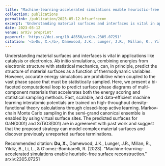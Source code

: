```yaml
---
title: "Machine-learning-accelerated simulations enable heuristic-free surface reconstruction"
collection: publications
permalink: /publication/2023-05-12-hfsurfrecon
excerpt: 'Understanding material surfaces and interfaces is vital in applications like catalysis or electronics. Ab initio simulations, combining energies from electronic structure with statistical mechanics, can, in principle, predict the structure of material surfaces as a function of thermodynamic variables. However, accurate energy simulations are prohibitive when coupled to the vast phase space that must be statistically sampled. Here, we present a bi-faceted computational loop to predict surface phase diagrams of multi-component materials that accelerates both the energy scoring and statistical sampling methods. Fast, scalable, and data-efficient machine learning interatomic potentials are trained on high-throughput density-functional theory calculations through closed-loop active learning. Markov-chain Monte Carlo sampling in the semi-grand canonical ensemble is enabled by using virtual surface sites. The predicted surfaces for GaN(0001) and SrTiO3(001) are in agreement with past work and suggest that the proposed strategy can model complex material surfaces and discover previously unreported surface terminations.'
date: 2023-05-12
venue: arXiv preprint'
paperurl: 'https://doi.org/10.48550/arXiv.2305.07251'
citation: '<b>Du, X.</b>, Damewood, J.K., Lunger, J.R., Millan, R., Yildiz, B., Li, L., \& G\'omez-Bombarelli, R. (2023). &quot;Machine-learning-accelerated simulations enable heuristic-free surface reconstruction.&quot; arxiv:2305.07251'
---
```

Understanding material surfaces and interfaces is vital in applications like catalysis or electronics. Ab initio simulations, combining energies from electronic structure with statistical mechanics, can, in principle, predict the structure of material surfaces as a function of thermodynamic variables. However, accurate energy simulations are prohibitive when coupled to the vast phase space that must be statistically sampled. Here, we present a bi-faceted computational loop to predict surface phase diagrams of multi-component materials that accelerates both the energy scoring and statistical sampling methods. Fast, scalable, and data-efficient machine learning interatomic potentials are trained on high-throughput density-functional theory calculations through closed-loop active learning. Markov-chain Monte Carlo sampling in the semi-grand canonical ensemble is enabled by using virtual surface sites. The predicted surfaces for GaN(0001) and SrTiO3(001) are in agreement with past work and suggest that the proposed strategy can model complex material surfaces and discover previously unreported surface terminations.

Recommended citation: <b>Du, X.</b>, Damewood, J.K., Lunger, J.R., Millan, R., Yildiz, B., Li, L., \& G\'omez-Bombarelli, R. (2023). "Machine-learning-accelerated simulations enable heuristic-free surface reconstruction." arxiv:2305.07251